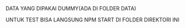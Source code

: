DATA YANG DIPAKAI DUMMY(ADA DI FOLDER DATA)

UNTUK TEST BISA LANGSUNG NPM START DI FOLDER DIREKTORI INI
